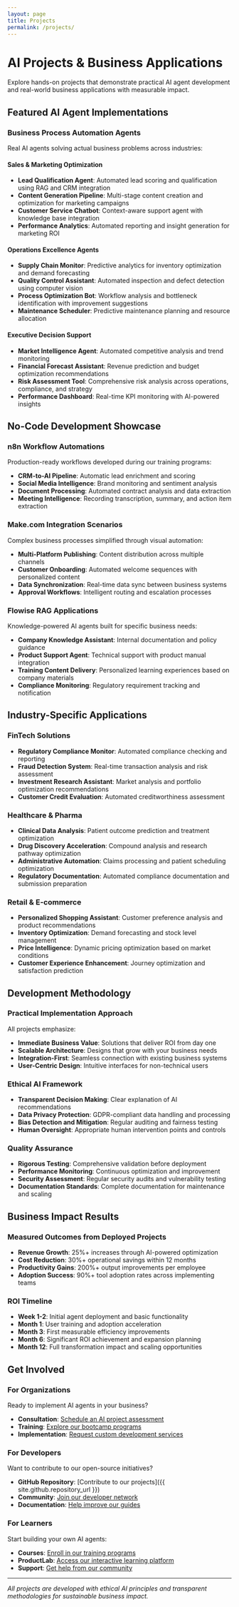 ```yaml
---
layout: page
title: Projects
permalink: /projects/
---
```


# AI Projects & Business Applications

Explore hands-on projects that demonstrate practical AI agent development and real-world business applications with measurable impact.

## Featured AI Agent Implementations

### Business Process Automation Agents
Real AI agents solving actual business problems across industries:

#### Sales & Marketing Optimization
- **Lead Qualification Agent**: Automated lead scoring and qualification using RAG and CRM integration
- **Content Generation Pipeline**: Multi-stage content creation and optimization for marketing campaigns  
- **Customer Service Chatbot**: Context-aware support agent with knowledge base integration
- **Performance Analytics**: Automated reporting and insight generation for marketing ROI

#### Operations Excellence Agents
- **Supply Chain Monitor**: Predictive analytics for inventory optimization and demand forecasting
- **Quality Control Assistant**: Automated inspection and defect detection using computer vision
- **Process Optimization Bot**: Workflow analysis and bottleneck identification with improvement suggestions
- **Maintenance Scheduler**: Predictive maintenance planning and resource allocation

#### Executive Decision Support
- **Market Intelligence Agent**: Automated competitive analysis and trend monitoring
- **Financial Forecast Assistant**: Revenue prediction and budget optimization recommendations
- **Risk Assessment Tool**: Comprehensive risk analysis across operations, compliance, and strategy
- **Performance Dashboard**: Real-time KPI monitoring with AI-powered insights

## No-Code Development Showcase

### n8n Workflow Automations
Production-ready workflows developed during our training programs:
- **CRM-to-AI Pipeline**: Automatic lead enrichment and scoring
- **Social Media Intelligence**: Brand monitoring and sentiment analysis
- **Document Processing**: Automated contract analysis and data extraction
- **Meeting Intelligence**: Recording transcription, summary, and action item extraction

### Make.com Integration Scenarios  
Complex business processes simplified through visual automation:
- **Multi-Platform Publishing**: Content distribution across multiple channels
- **Customer Onboarding**: Automated welcome sequences with personalized content
- **Data Synchronization**: Real-time data sync between business systems
- **Approval Workflows**: Intelligent routing and escalation processes

### Flowise RAG Applications
Knowledge-powered AI agents built for specific business needs:
- **Company Knowledge Assistant**: Internal documentation and policy guidance
- **Product Support Agent**: Technical support with product manual integration
- **Training Content Delivery**: Personalized learning experiences based on company materials
- **Compliance Monitoring**: Regulatory requirement tracking and notification

## Industry-Specific Applications

### FinTech Solutions
- **Regulatory Compliance Monitor**: Automated compliance checking and reporting
- **Fraud Detection System**: Real-time transaction analysis and risk assessment
- **Investment Research Assistant**: Market analysis and portfolio optimization recommendations
- **Customer Credit Evaluation**: Automated creditworthiness assessment

### Healthcare & Pharma
- **Clinical Data Analysis**: Patient outcome prediction and treatment optimization
- **Drug Discovery Acceleration**: Compound analysis and research pathway optimization
- **Administrative Automation**: Claims processing and patient scheduling optimization
- **Regulatory Documentation**: Automated compliance documentation and submission preparation

### Retail & E-commerce
- **Personalized Shopping Assistant**: Customer preference analysis and product recommendations
- **Inventory Optimization**: Demand forecasting and stock level management
- **Price Intelligence**: Dynamic pricing optimization based on market conditions
- **Customer Experience Enhancement**: Journey optimization and satisfaction prediction

## Development Methodology

### Practical Implementation Approach
All projects emphasize:
- **Immediate Business Value**: Solutions that deliver ROI from day one
- **Scalable Architecture**: Designs that grow with your business needs
- **Integration-First**: Seamless connection with existing business systems
- **User-Centric Design**: Intuitive interfaces for non-technical users

### Ethical AI Framework
- **Transparent Decision Making**: Clear explanation of AI recommendations
- **Data Privacy Protection**: GDPR-compliant data handling and processing
- **Bias Detection and Mitigation**: Regular auditing and fairness testing
- **Human Oversight**: Appropriate human intervention points and controls

### Quality Assurance
- **Rigorous Testing**: Comprehensive validation before deployment
- **Performance Monitoring**: Continuous optimization and improvement
- **Security Assessment**: Regular security audits and vulnerability testing
- **Documentation Standards**: Complete documentation for maintenance and scaling

## Business Impact Results

### Measured Outcomes from Deployed Projects
- **Revenue Growth**: 25%+ increases through AI-powered optimization
- **Cost Reduction**: 30%+ operational savings within 12 months
- **Productivity Gains**: 200%+ output improvements per employee
- **Adoption Success**: 90%+ tool adoption rates across implementing teams

### ROI Timeline
- **Week 1-2**: Initial agent deployment and basic functionality
- **Month 1**: User training and adoption acceleration
- **Month 3**: First measurable efficiency improvements
- **Month 6**: Significant ROI achievement and expansion planning
- **Month 12**: Full transformation impact and scaling opportunities

## Get Involved

### For Organizations
Ready to implement AI agents in your business?
- **Consultation**: [Schedule an AI project assessment](mailto:contact@genai-coach.ai)
- **Training**: [Explore our bootcamp programs](/ai/courses)
- **Implementation**: [Request custom development services](/ai/services)

### For Developers
Want to contribute to our open-source initiatives?
- **GitHub Repository**: [Contribute to our projects]({{ site.github.repository_url }})
- **Community**: [Join our developer network](/ai/community)
- **Documentation**: [Help improve our guides](/ai/docs)

### For Learners
Start building your own AI agents:
- **Courses**: [Enroll in our training programs](/ai/courses)
- **ProductLab**: [Access our interactive learning platform](/ai/courses#ai-productlab-platform)
- **Support**: [Get help from our community](/ai/community)

---

*All projects are developed with ethical AI principles and transparent methodologies for sustainable business impact.*
